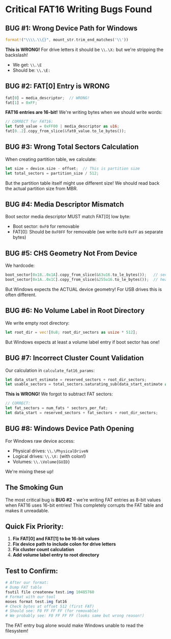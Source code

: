 # Critical FAT16 Writing Bugs Found

## BUG #1: Wrong Device Path for Windows
```rust
format!("\\\\.\\{}", mount_str.trim_end_matches('\\'))
```
**This is WRONG!** For drive letters it should be `\\.\X:` but we're stripping the backslash!
- We get: `\\.\E`
- Should be: `\\.\E:`

## BUG #2: FAT[0] Entry is WRONG
```rust
fat[0] = media_descriptor;  // WRONG!
fat[1] = 0xFF;
```
**FAT16 entries are 16-bit!** We're writing bytes when we should write words:
```rust
// CORRECT for FAT16:
let fat0_value = 0xFF00 | media_descriptor as u16;
fat[0..2].copy_from_slice(&fat0_value.to_le_bytes());
```

## BUG #3: Wrong Total Sectors Calculation
When creating partition table, we calculate:
```rust
let size = device.size - offset;  // This is partition size
let total_sectors = partition_size / 512;
```
But the partition table itself might use different size! We should read back the actual partition size from MBR.

## BUG #4: Media Descriptor Mismatch
Boot sector media descriptor MUST match FAT[0] low byte:
- Boot sector: `0xF0` for removable
- FAT[0]: Should be `0xF0FF` for removable (we write `0xF0` `0xFF` as separate bytes)

## BUG #5: CHS Geometry Not From Device
We hardcode:
```rust
boot_sector[0x18..0x1A].copy_from_slice(&63u16.to_le_bytes());   // sectors per track
boot_sector[0x1A..0x1C].copy_from_slice(&255u16.to_le_bytes());  // heads
```
But Windows expects the ACTUAL device geometry! For USB drives this is often different.

## BUG #6: No Volume Label in Root Directory
We write empty root directory:
```rust
let root_dir = vec![0u8; root_dir_sectors as usize * 512];
```
But Windows expects at least a volume label entry if boot sector has one!

## BUG #7: Incorrect Cluster Count Validation
Our calculation in `calculate_fat16_params`:
```rust
let data_start_estimate = reserved_sectors + root_dir_sectors;
let usable_sectors = total_sectors.saturating_sub(data_start_estimate as u64);
```
**This is WRONG!** We forgot to subtract FAT sectors:
```rust
// CORRECT:
let fat_sectors = num_fats * sectors_per_fat;
let data_start = reserved_sectors + fat_sectors + root_dir_sectors;
```

## BUG #8: Windows Device Path Opening
For Windows raw device access:
- Physical drives: `\\.\PhysicalDriveN`
- Logical drives: `\\.\X:` (with colon!)
- Volumes: `\\.\Volume{GUID}`

We're mixing these up!

## The Smoking Gun

The most critical bug is **BUG #2** - we're writing FAT entries as 8-bit values when FAT16 uses 16-bit entries! This completely corrupts the FAT table and makes it unreadable.

## Quick Fix Priority:
1. **Fix FAT[0] and FAT[1] to be 16-bit values**
2. **Fix device path to include colon for drive letters**
3. **Fix cluster count calculation**
4. **Add volume label entry to root directory**

## Test to Confirm:
```powershell
# After our format:
# Dump FAT table
fsutil file createnew test.img 10485760
# Format with our tool
moses format test.img fat16
# Check bytes at offset 512 (first FAT)
# Should see: F0 FF FF FF (for removable)
# We probably see: F0 FF FF FF (looks same but wrong reason!)
```

The FAT entry bug alone would make Windows unable to read the filesystem!
